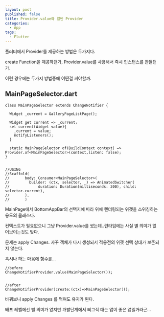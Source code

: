 ```yaml
---
layout: post
published: false
title: Provider.value와 일반 Provider
categories:
  - App
tags:
  - Flutter
---
```

플러터에서 Provider를 제공하는 방법은 두가지다.

create Function을 제공하던가, Provider.value를 사용해서 즉시 인스턴스를 만들던가.

이런 경우에는 두가지 방법중에 어떤걸 써야할까.

## MainPageSelector.dart
```
class MainPageSelector extends ChangeNotifier {

  Widget _current = GalleryPageListPage();

  Widget get current => _current;
  set current(Widget value){
    _current = value;
    notifyListeners();
  }

  static MainPageSelector of(BuildContext context) => Provider.of<MainPageSelector>(context,listen: false);
}


//USING
//Scaffold(
//       body: Consumer<MainPageSelector>(
//         builder: (ctx, selector, _) => AnimatedSwitcher(
//             duration: Duration(milliseconds: 300), child: selector.current),
//       ),
//       )
```


MainPage에서 BottomAppBar의 선택지에 따라 위에 렌더링되는 위젯을 스위칭하는 용도의 클래스다.

컨텍스트가 필요없으니 그냥 Provider.value를 썼는데..런타임에는 사실 별 의미가 없어보이는것도 맞다.

문제는 apply Changes. 자꾸 객체가 다시 생성되서 적용전의 위젯 선택 상태가 보존되지 않는다.

혹시나 하는 마음에 함수를...

```
//before
ChangeNotifierProvider.value(MainPageSelector());


//after
ChangeNotifierProvider(create:(ctx)=>MainPageSelector());
```

바꿔보니 apply Changes 를 먹여도 유지가 된다.


배포 레벨에선 별 의미가 없지만 개발단계에서 삐그적 대는 앱이 좋은 앱일거라곤...




